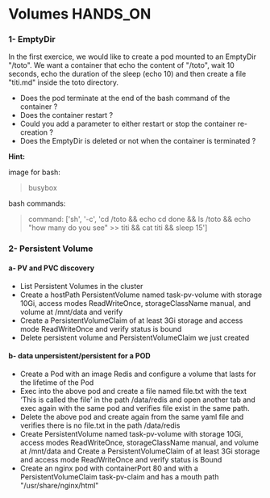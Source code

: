 # Volumes HANDS_ON

### 1- EmptyDir

In the first exercice, we would like to create a pod mounted to an EmptyDir "/toto". We want a container that echo the content of "/toto", wait 10 seconds, echo the duration of the sleep (echo 10) and then create a file "titi.md" inside the toto directory.

  - Does the pod terminate at the end of the bash command of the container ?
  - Does the container restart ?
  - Could you add a parameter to either restart or stop the container re-creation ?
  - Does the EmptyDir is deleted or not when the container is terminated ?

**Hint:**

image for bash:
> busybox

bash commands:
> command: ['sh', '-c', 'cd /toto && echo cd done && ls /toto && echo "how many do you see" >> titi && cat titi && sleep 15']


### 2- Persistent Volume

#### a- PV and PVC discovery

 - List Persistent Volumes in the cluster
 - Create a hostPath PersistentVolume named task-pv-volume with storage 10Gi, access modes ReadWriteOnce, storageClassName manual, and volume at /mnt/data and verify
 - Create a PersistentVolumeClaim of at least 3Gi storage and access mode ReadWriteOnce and verify status is bound
 - Delete persistent volume and PersistentVolumeClaim we just created

#### b- data unpersistent/persistent for a POD

 - Create a Pod with an image Redis and configure a volume that lasts for the lifetime of the Pod
 - Exec into the above pod and create a file named file.txt with the text ‘This is called the file’ in the path /data/redis and open another tab and exec again with the same pod and verifies file exist in the same path.
 - Delete the above pod and create again from the same yaml file and verifies there is no file.txt in the path /data/redis
 - Create PersistentVolume named task-pv-volume with storage 10Gi, access modes ReadWriteOnce, storageClassName manual, and volume at /mnt/data and Create a PersistentVolumeClaim of at least 3Gi storage and access mode ReadWriteOnce and verify status is Bound
 - Create an nginx pod with containerPort 80 and with a PersistentVolumeClaim task-pv-claim and has a mouth path "/usr/share/nginx/html"

 
